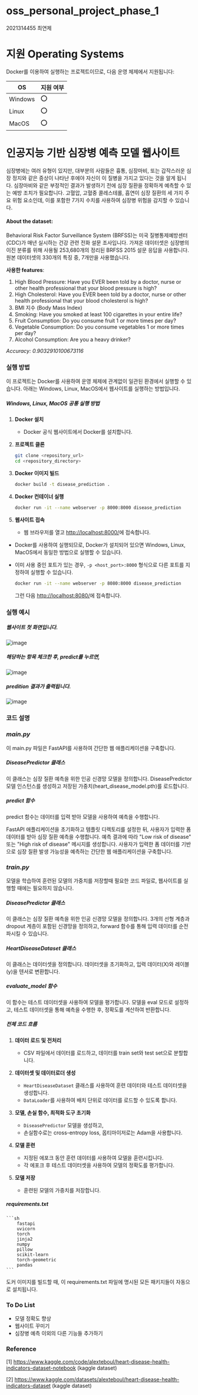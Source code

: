 # oss_personal_project_phase_1
2021314455 최연제

# 지원 Operating Systems

Docker를 이용하여 실행하는 프로젝트이므로, 다음 운영 체제에서 지원됩니다:

| OS      | 지원 여부 |
|---------|-----------|
| Windows | ⭕         |
| Linux   | ⭕         |
| MacOS   | ⭕         |


# **인공지능 기반 심장병 예측 모델 웹사이트**

심장병에는 여러 유형이 있지만, 대부분의 사람들은 흉통, 심장마비, 또는 갑작스러운 심장 정지와 같은 증상이 나타난 후에야 자신이 이 질병을 가지고 있다는 것을 알게 됩니다. 심장마비와 같은 부정적인 결과가 발생하기 전에 심장 질환을 정확하게 예측할 수 있는 예방 조치가 필요합니다. 고혈압, 고혈중 콜레스테롤, 흡연이 심장 질환의 세 가지 주요 위험 요소인데, 이를 포함한 7가지 수치를 사용하여 심장병 위험을 감지할 수 있습니다.

#### About the dataset:
Behavioral Risk Factor Surveillance System (BRFSS)는 미국 질병통제예방센터(CDC)가 매년 실시하는 건강 관련 전화 설문 조사입니다. 가져온 데이터셋은 심장병의 이진 분류를 위해 사용될 253,680개의 정리된 BRFSS 2015 설문 응답을 사용합니다. 원본 데이터셋의 330개의 특징 중, 7개만을 사용했습니다.

**사용한 features**:
1. High Blood Pressure: Have you EVER been told by a doctor, nurse or other health professional that your blood pressure is high?
2. High Cholesterol: Have you EVER been told by a doctor, nurse or other health professional that your blood cholesterol is high?
3. BMI 지수 (Body Mass Index)
4. Smoking: Have you smoked at least 100 cigarettes in your entire life?
5. Fruit Consumption: Do you consume fruit 1 or more times per day?
6. Vegetable Consumption: Do you consume vegetables 1 or more times per day?
7. Alcohol Consumption: Are you a heavy drinker?


*Accuracy: 0.9032910100673116*

### 실행 방법
이 프로젝트는 Docker를 사용하여 운영 체제에 관계없이 일관된 환경에서 실행할 수 있습니다. 아래는 Windows, Linux, MacOS에서 웹사이트를 실행하는 방법입니다.

##### Windows, Linux, MacOS 공통 실행 방법
1. **Docker 설치**
    - Docker 공식 웹사이트에서 Docker를 설치합니다.

2. **프로젝트 클론**
    ```sh
    git clone <repository_url>
    cd <repository_directory>
    ```

3. **Docker 이미지 빌드**
    ```sh
    docker build -t disease_prediction .
    ```

4. **Docker 컨테이너 실행**
    ```sh
    docker run -it --name webserver -p 8000:8000 disease_prediction
    ```

5. **웹사이트 접속**
    - 웹 브라우저를 열고 [http://localhost:8000/](http://localhost:8000/)에 접속합니다.


- Docker를 사용하여 실행되므로, Docker가 설치되어 있으면 Windows, Linux, MacOS에서 동일한 방법으로 실행할 수 있습니다.

- 이미 사용 중인 포트가 있는 경우, `-p <host_port>:8000` 형식으로 다른 포트를 지정하여 실행할 수 있습니다.
    ```sh
    docker run -it --name webserver -p 8080:8000 disease_prediction
    ```
  그런 다음 [http://localhost:8080/](http://localhost:8080/)에 접속합니다.


### 실행 예시

##### 웹사이트 첫 화면입니다.
![image](https://github.com/yjchoco/oss_personal_project_phase_1/assets/105093937/6b1ce830-cb32-4960-96e5-8d658ce6de62)

##### 해당하는 항목 체크한 후, predict를 누르면,
![image](https://github.com/yjchoco/oss_personal_project_phase_1/assets/105093937/58e90311-c3d9-41c0-a190-9bfc414e4a52)

##### predition 결과가 출력됩니다.
![image](https://github.com/yjchoco/oss_personal_project_phase_1/assets/105093937/88c3933a-3edd-4c8f-bebe-a0b4a4fe9349)


### **코드 설명**

### *main.py*
이 main.py 파일은 FastAPI를 사용하여 간단한 웹 애플리케이션을 구축합니다.

##### DiseasePredictor 클래스 
이 클래스는 심장 질환 예측을 위한 인공 신경망 모델을 정의합니다.
DiseasePredictor 모델 인스턴스를 생성하고 저장된 가중치(heart_disease_model.pth)를 로드합니다.

##### predict 함수
predict 함수는 데이터를 입력 받아 모델을 사용하여 예측을 수행합니다.


FastAPI 애플리케이션을 초기화하고 템플릿 디렉토리를 설정한 뒤, 사용자가 입력한 폼 데이터를 받아 심장 질환 예측을 수행합니다. 예측 결과에 따라 "Low risk of disease" 또는 "High risk of disease" 메시지를 생성합니다. 사용자가 입력한 폼 데이터를 기반으로 심장 질환 발생 가능성을 예측하는 간단한 웹 애플리케이션을 구축합니다.


### *train.py*
모델을 학습하여 훈련된 모델의 가중치를 저장할때 필요한 코드 파일로, 웹사이트를 실행할 때에는 필요하지 않습니다.

##### DiseasePredictor 클래스
이 클래스는 심장 질환 예측을 위한 인공 신경망 모델을 정의합니다.
3개의 선형 계층과 dropout 계층이 포함된 신경망을 정의하고, forward 함수를 통해 입력 데이터를 순전파시킬 수 있습니다.

##### HeartDiseaseDataset 클래스
이 클래스는 데이터셋을 정의합니다. 데이터셋을 초기화하고, 입력 데이터(X)와 레이블(y)을 텐서로 변환합니다.

##### evaluate_model 함수
이 함수는 테스트 데이터셋을 사용하여 모델을 평가합니다.
모델을 eval 모드로 설정하고, 테스트 데이터셋을 통해 예측을 수행한 후, 정확도를 계산하여 반환합니다.

##### 전체 코드 흐름
1. **데이터 로드 및 전처리**
    - CSV 파일에서 데이터를 로드하고, 데이터를 train set와 test set으로 분할합니다.

2. **데이터셋 및 데이터로더 생성**
    - `HeartDiseaseDataset` 클래스를 사용하여 훈련 데이터와 테스트 데이터셋을 생성합니다.
    - `DataLoader`를 사용하여 배치 단위로 데이터를 로드할 수 있도록 합니다.

3. **모델, 손실 함수, 최적화 도구 초기화**
    - `DiseasePredictor` 모델을 생성하고,
    - 손실함수로는 cross-entropy loss, 옵티마이저로는 Adam을 사용합니다.

4. **모델 훈련**
    - 지정된 에포크 동안 훈련 데이터를 사용하여 모델을 훈련시킵니다.
    - 각 에포크 후 테스트 데이터셋을 사용하여 모델의 정확도를 평가합니다.

5. **모델 저장**
    - 훈련된 모델의 가중치를 저장합니다.


##### requirements.txt
    ```sh
        fastapi
        uvicorn
        torch
        jinja2
        numpy
        pillow
        scikit-learn
        torch-geometric
        pandas
    ```
도커 이미지를 빌드할 때, 이 requirements.txt 파일에 명시된 모든 패키지들이 자동으로 설치됩니다.


### To Do List
- 모델 정확도 향상
- 웹사이트 꾸미기
- 심장병 예측 이외의 다른 기능들 추가하기



### Reference
[1] https://www.kaggle.com/code/alexteboul/heart-disease-health-indicators-dataset-notebook  (kaggle dataset)

[2] https://www.kaggle.com/datasets/alexteboul/heart-disease-health-indicators-dataset  (kaggle dataset)


